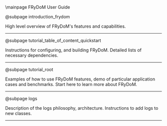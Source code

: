 \mainpage FRyDoM User Guide

@subpage introduction_frydom

High level overview of FRyDoM's features and capabilities.

---

@subpage tutorial_table_of_content_quickstart 

Instructions for configuring, and building FRyDoM. Detailed lists of necessary dependencies. 

---

@subpage tutorial_root

Examples of how to use FRyDoM features, demo of particular application cases and benchmarks.
Start here to learn more about FRyDoM.

---

@subpage logs

Description of the logs philosophy, architecture. Instructions to add logs to new classes. 

---